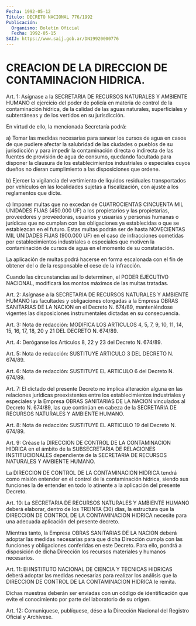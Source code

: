 ```yaml
---
Fecha: 1992-05-12
Título: DECRETO NACIONAL 776/1992
Publicación:
  Organismo: Boletín Oficial
  Fecha: 1992-05-15
SAIJ: https://www.saij.gob.ar/DN19920000776
---
```

# CREACION DE LA DIRECCION DE CONTAMINACION HIDRICA.

<a id="1"></a>
Art.  1:  Asígnase  a  la  SECRETARIA  DE RECURSOS NATURALES Y AMBIENTE HUMANO el ejercicio del poder de policía  en  materia  de control de  la contaminación  hídrica,  de la calidad de las aguas naturales, superficiales y subterráneas y  de  los  vertidos  en su jurisdicción.

En virtud de ello, la mencionada Secretaría podrá:

a) Tomar las medidas necesarias para sanear los cursos de agua  en casos  de que  pudiere  afectar  la  salubridad  de las ciudades o pueblos de su jurisdicción y para impedir la contaminación  directa o  indirecta  de  las fuentes  de  provisión  de  agua de consumo, quedando facultada para disponer la clausura de los establecimientos industriales o especiales cuyos dueños  no dieran cumplimiento a las disposiciones que ordene.

b)  Ejercer  la  vigilancia del vertimiento de líquidos residuales transportados  por  vehículos    en    las  localidades  sujetas  a fiscalización,  con  ajuste  a  los  reglamentos    que  dicte.

c) Imponer multas que no excedan de CUATROCIENTAS CINCUENTA MIL UNIDADES FIJAS (450.000 UF) a los propietarios y las propietarias, proveedores y proveedoras, usuarios y usuarias y personas humanas o jurídicas que no cumplan con las obligaciones ya establecidas o que se establezcan en el futuro. Estas multas podrán ser de hasta NOVECIENTAS MIL UNIDADES FIJAS (900.000 UF) en el caso de infracciones cometidas por establecimientos industriales o especiales que motiven la contaminación de cursos de agua en el momento de su constatación.

La aplicación de multas podrá hacerse en forma escalonada con el fin de obtener del o de la responsable el cese de la infracción.

Cuando las circunstancias así lo determinen, el PODER EJECUTIVO NACIONAL, modificará los montos máximos de las multas tratadas.

<a id="2"></a>
Art.  2:  Asígnase  a  la  SECRETARIA  DE RECURSOS NATURALES Y AMBIENTE HUMANO  las  facultades  y obligaciones  otorgadas  a  la Empresa  OBRAS SANITARIAS DE LA NACION  en el  Decreto  N. 674/89, manteniéndose vigentes  las  disposiciones  instrumentales dictadas en su consecuencia.

<a id="3"></a>
Art. 3: Nota de redacción: MODIFICA LOS ARTICULOS 4, 5, 7, 9, 10, 11,  14,  15,  16,  17,  18,  20  y  21  DEL DECRETO N. 674/89.

<a id="4"></a>
Art. 4: Deróganse los Artículos 8, 22 y 23 del Decreto N. 674/89.

<a id="5"></a>
Art. 5: Nota de redacción: SUSTITUYE ARTICULO 3 DEL DECRETO N. 674/89.

<a id="6"></a>
Art. 6: Nota de redacción: SUSTITUYE EL ARTICULO 6 del Decreto N. 674/89.

<a id="7"></a>
Art.  7: El dictado del presente Decreto no implica alteración alguna  en las    relaciones  jurídicas  preexistentes  entre  los establecimientos industriales  y  especiales  y  la  Empresa  OBRAS SANITARIAS  DE  LA  NACION vinculados al Decreto N. 674/89, las que continúan  en  cabeza  de la SECRETARIA  DE  RECURSOS  NATURALES  Y AMBIENTE HUMANO.

<a id="8"></a>
Art.  8:  Nota  de  redacción:  SUSTITUYE  EL ARTICULO 19 del Decreto N. 674/89.

<a id="9"></a>
Art.  9:  Créase  la  DIRECCION DE CONTROL DE LA CONTAMINACION HIDRICA en el ámbito de la SUBSECRETARIA DE RELACIONES INSTITUCIONALES dependiente  de la SECRETARIA DE RECURSOS NATURALES Y AMBIENTE HUMANO.

La DIRECCION DE CONTROL DE LA  CONTAMINACION  HIDRICA  tendrá como misión entender en el control de la contaminación hídrica,  siendo sus funciones  la de  entender en todo lo atinente a la aplicación del presente Decreto.

<a id="10"></a>
Art. 10: La SECRETARIA DE RECURSOS NATURALES Y AMBIENTE HUMANO deberá elaborar,  dentro  de  los TREINTA (30) días, la estructura que la DIRECCION DE CONTROL DE LA  CONTAMINACION  HIDRICA  necesite para una adecuada aplicación del presente decreto.

Mientras  tanto,  la  Empresa OBRAS SANITARIAS DE LA NACION deberá adoptar las medidas necesarias  para que dicha Dirección cumpla con las  funciones  y obligaciones conferidas  en  este  Decreto.  Para ello,  pondrá  a  disposición  de  dicha  Dirección  los  recursos materiales y humanos necesarios.

<a id="11"></a>
Art.  11: El INSTITUTO NACIONAL DE CIENCIA Y TECNICAS HIDRICAS deberá adoptar  las  medidas  necesarias para realizar los análisis que la DIRECCION DE CONTROL DE  LA CONTAMINACION HIDRICA le remita.

Dichas muestras deberán ser enviadas con un código de identificación que evite el conocimiento  por parte del laboratorio de su origen.

<a id="12"></a>
Art. 12: Comuníquese, publíquese, dése a la Dirección Nacional del Registro Oficial y Archívese.